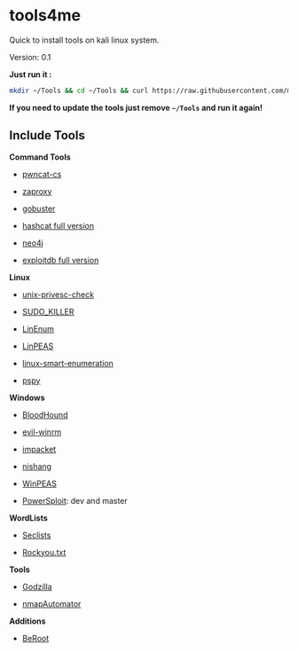 # tools4me

Quick to install tools on kali linux system.



Version: 0.1

**Just run it :**

```bash
mkdir ~/Tools && cd ~/Tools && curl https://raw.githubusercontent.com/manesec/tools4me/main/DownloadTools.py | python3
```

**If you need to update the tools just remove `~/Tools` and run it again!**



## Include Tools

**Command Tools**

+ [pwncat-cs](https://github.com/calebstewart/pwncat)

+ [zaproxy](https://github.com/zaproxy/zaproxy)

+ [gobuster](https://github.com/OJ/gobuster)

+ [hashcat full version](https://hashcat.net/hashcat/)

+ [neo4j](https://neo4j.com/)

+ [exploitdb full version](https://www.exploit-db.com/)

**Linux**

+ [unix-privesc-check](https://github.com/pentestmonkey/unix-privesc-check)

+ [SUDO_KILLER](https://github.com/TH3xACE/SUDO_KILLER)

+ [LinEnum](https://github.com/rebootuser/LinEnum)

+ [LinPEAS](https://github.com/carlospolop/PEASS-ng/tree/master/linPEAS)

+ [linux-smart-enumeration](https://github.com/diego-treitos/linux-smart-enumeration)

+ [pspy](https://github.com/DominicBreuker/pspy)

**Windows**

+ [BloodHound](https://github.com/BloodHoundAD/BloodHound)

+ [evil-winrm](https://github.com/Hackplayers/evil-winrm)

+ [impacket](https://github.com/SecureAuthCorp/impacket)

+ [nishang](https://github.com/samratashok/nishang)

+ [WinPEAS](https://github.com/carlospolop/PEASS-ng/tree/master/winPEAS)

+ [PowerSploit](https://github.com/PowerShellMafia/PowerSploit): dev and master

**WordLists**

+ [Seclists](https://github.com/danielmiessler/SecLists)

+ [Rockyou.txt](https://github.com/brannondorsey/naive-hashcat/releases/download/data/rockyou.txt)

**Tools**

+ [Godzilla](https://github.com/BeichenDream/Godzilla)

+ [nmapAutomator](https://github.com/21y4d/nmapAutomator)

**Additions**

+ [BeRoot](https://github.com/AlessandroZ/BeRoot)